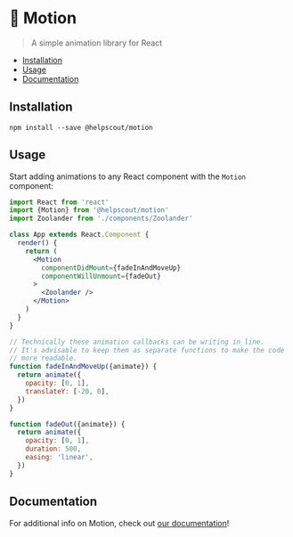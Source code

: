 # 💫 Motion

> A simple animation library for React

<!-- START doctoc generated TOC please keep comment here to allow auto update -->
<!-- DON'T EDIT THIS SECTION, INSTEAD RE-RUN doctoc TO UPDATE -->

- [Installation](#installation)
- [Usage](#usage)
- [Documentation](#documentation)

<!-- END doctoc generated TOC please keep comment here to allow auto update -->

## Installation

```
npm install --save @helpscout/motion
```

## Usage

Start adding animations to any React component with the `Motion` component:

```jsx
import React from 'react'
import {Motion} from '@helpscout/motion'
import Zoolander from './components/Zoolander'

class App extends React.Component {
  render() {
    return (
      <Motion
        componentDidMount={fadeInAndMoveUp}
        componentWillUnmount={fadeOut}
      >
        <Zoolander />
      </Motion>
    )
  }
}

// Technically these animation callbacks can be writing in line.
// It's advisable to keep them as separate functions to make the code
// more readable.
function fadeInAndMoveUp({animate}) {
  return animate({
    opacity: [0, 1],
    translateY: [-20, 0],
  })
}

function fadeOut({animate}) {
  return animate({
    opacity: [0, 1],
    duration: 500,
    easing: 'linear',
  })
}
```

## Documentation

For additional info on Motion, check out [our documentation](./docs)!
